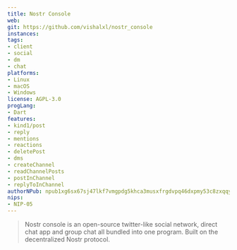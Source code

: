 ```yaml
---
title: Nostr Console
web:
git: https://github.com/vishalxl/nostr_console
instances:
tags:
- client
- social
- dm
- chat
platforms:
- Linux
- macOS
- Windows
license: AGPL-3.0
progLang:
- Dart
features:
- kind1/post
- reply 
- mentions
- reactions
- deletePost
- dms
- createChannel
- readChannelPosts
- postInChannel
- replyToInChannel 
authorNPub: npub1xg6sx67sj47lkf7vmgpdg5khca3musxfrgdvpq46dxpmy53c8zxqqy7kwr
nips:
- NIP-05
---
```


> Nostr console is an open-source twitter-like social network, direct chat app and group chat all bundled into one program. Built on the decentralized Nostr protocol.